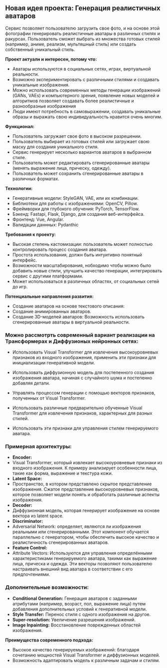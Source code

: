 ## Новая идея проекта: Генерация реалистичных аватаров


Сервис позволяет пользователю загрузить свое фото, и на основе этой фотографии генерировать реалистичные аватары в различных стилях и ракурсах. Пользователь сможет выбрать из множества готовых стилей (например, аниме, реализм, мультяшный стиль) или создать собственный уникальный стиль.

**Проект актуалн и интересен, потому что:**

* Аватары используются в социальных сетях, играх, виртуальной реальности.
* Возможно экспериментировать с различными стилями и создавать уникальные изображения.
* Можно использовать современных методы генерации изображений (GANs, VAEs) и компьютерного зрения, появление новых моделей и алгоритмов позволяет создавать более реалистичные и разнообразные изображения
* Люди имеют потребность в самовыражении, создавать уникальные образы и выражать свою индивидуальность нравится очень многим.

**Функционал:**

* Пользователь загружает свое фото в высоком разрешении.
* Пользователь выбирает из готовых стилей или загружает свою маску для создания уникального стиля.
* Сервис генерирует несколько вариантов аватаров в выбранном стиле.
* Пользователь может редактировать сгенерированные аватары (менять выражение лица, прическу, одежду).
* Пользователь может сохранить сгенерированные аватары в различных форматах.

**Технологии:**

* Генеративные модели: StyleGAN, VAE, или их комбинации.
* Библиотеки для работы с изображениями: OpenCV, Pillow.
* Фреймворки для глубокого обучения: PyTorch, TensorFlow.
* Бэкенд: Fastapi, Flask, Django, для создания веб-интерфейса.
* Фронтенд: Vue, Angular.
* Валидации даннных: Pydanthic 

**Требования к проекту:**

* Высокая степень кастомизации: пользователь может полностью контролировать процесс создания аватара.
* Простота использования, должн быть интуитивно понятный интерфейс.
* Возможности масштабирования, нобходимо чтобы можно было добавить новые стили, улучшить качество генерации, интегрировать сервис с другими платформами.
* Может использоваться в различных областях, от социальных сетей до игр.
  
**Потенциальные направления развития:**

* Создание аватаров на основе текстового описания:
* Создание анимированных аватаров.
* Создание 3D-моделей аватаров: Возможность использовать сгенерированные аватары в виртуальной реальности.

### Можно рассмотрть современный вариант реализации на Трансформерах и Диффузионых нейронных сетях:

   * Использовать Visual Transformer для извлечения высокоуровневых признаков из входного изображения, применить эти признаки для инициализации генеративной модели.

   * Использовать диффузионную модель для постепенного создания изображения аватара, начиная с случайного шума и постепенно добавляя детали.
   * Управлять процессом генерации с помощью векторов признаков, полученных от Visual Transformer.

   * Использовать различные предварительно обученные Visual Transformer для извлечения признаков, характерных для разных стилей.
   * Использовать эти признаки для управления стилем генерируемого аватара.

### Примерная архитектуры:

* **Encoder:**
* Visual Transformer, который извлекает высокоуровневые признаки из входного изображения. К примеру анализирует особенности лица, такие как форма, выражение и текстура кожи.
* **Latent Space:**
* Пространство, в котором представлено скрытое представление изображения. Сжатое представление высокоуровневых признаков, которое позволяет модели понять и обработать различные аспекты изображения.
* **Decoder:**
* Диффузионная модель, которая генерирует изображение на основе вектора из latent space. 
* **Discriminator:**
*  Adversarial Network: определяет, являются ли изображения реальными или сгенерированными. Этот компонент обучается параллельно с генератором, чтобы обеспечить высокое качество и реалистичность сгенерированных аватаров.
*  **Feature Control:**
* Attribute Vectors: Используются для управления определёнными характеристиками генерируемого аватара, такими как выражение лица, прическа и одежда. Эти векторы позволяют пользователю настраивать внешний вид аватара в соответствии с его предпочтениями.

### Дополнительные возможности:

* **Conditional Generation:** Генерация аватаров с заданными атрибутами (например, возраст, пол, выражение лица) путем добавления дополнительных условий к генеративной модели.
* **Style Transfer:** Перенос стиля с одного изображения на другое.
* **Super-resolution:** Увеличение разрешения изображений.
* **Image Inpainting:** Восстановление поврежденных областей изображения.

**Преимущества современного подхода:**

* Высокое качество генерируемых изображений: благодаря сочетанию мощностей Visual Transformer и диффузионных моделей.
* Возможность адаптировать модель к различным задачам и стилям.
